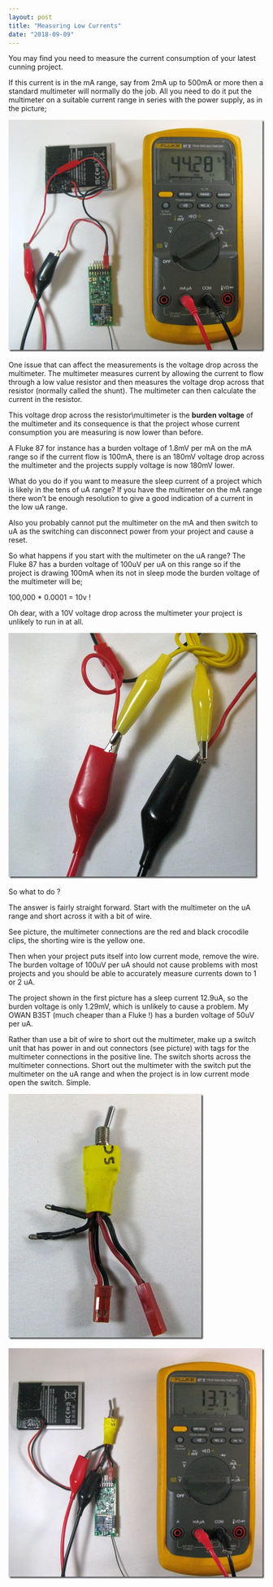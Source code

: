 ```yaml
---
layout: post
title: "Measuring Low Currents"
date: "2018-09-09"
---
```


You may find you need to measure the current consumption of your latest cunning project.

If this current is in the mA range, say from 2mA up to 500mA or more then a standard multimeter will normally do the job. All you need to do it put the multimeter on a suitable current range in series with the power supply, as in the picture;

![Measuring current Reduced](/images/Measuring-current-Reduced_thumb.jpg "Measuring current Reduced")

One issue that can affect the measurements is the voltage drop across the multimeter. The multimeter measures current by allowing the current to flow through a low value resistor and then measures the voltage drop across that resistor (normally called the shunt). The multimeter can then calculate the current in the resistor.

This voltage drop across the resistor\\multimeter is the **burden voltage** of the multimeter and its consequence is that the project whose current consumption you are measuring is now lower than before.

A Fluke 87 for instance has a burden voltage of 1.8mV per mA on the mA range so if the current flow is 100mA, there is an 180mV voltage drop across the multimeter and the projects supply voltage is now 180mV lower.

What do you do if you want to measure the sleep current of a project which is likely in the tens of uA range? If you have the multimeter on the mA range there won’t be enough resolution to give a good indication of a current in the low uA range.

Also you probably cannot put the multimeter on the mA and then switch to uA as the switching can disconnect power from your project and cause a reset.

So what happens if you start with the multimeter on the uA range? The Fluke 87 has a burden voltage of 100uV per uA on this range so if the project is drawing 100mA when its not in sleep mode the burden voltage of the multimeter will be;

100,000 \* 0.0001 = 10v !

Oh dear, with a 10V voltage drop across the multimeter your project is unlikely to run in at all.

![Wire Short Reduced](/images/Wire-Short-Reduced_thumb.jpg "Wire Short Reduced")

So what to do ?

The answer is fairly straight forward. Start with the multimeter on the uA range and short across it with a bit of wire.

See picture, the multimeter connections are the red and black crocodile clips, the shorting wire is the yellow one.

Then when your project puts itself into low current mode, remove the wire. The burden voltage of 100uV per uA should not cause problems with most projects and you should be able to accurately measure currents down to 1 or 2 uA.

The project shown in the first picture has a sleep current 12.9uA, so the burden voltage is only 1.29mV, which is unlikely to cause a problem. My OWAN B35T (much cheaper than a Fluke !) has a burden voltage of 50uV per uA.

Rather than use a bit of wire to short out the multimeter, make up a switch unit that has power in and out connectors (see picture) with tags for the multimeter connections in the positive line. The switch shorts across the multimeter connections. Short out the multimeter with the switch put the multimeter on the uA range and when the project is in low current mode open the switch. Simple.

![Switch Reduced](/images/Switch-Reduced_thumb.jpg "Switch Reduced")

![Switch in Use Reduced](/images/Switch-in-Use-Reduced_thumb.jpg "Switch in Use Reduced")
